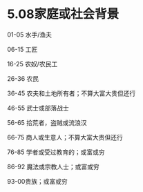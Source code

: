# 5.08家庭或社会背景

01-05 水手/渔夫

06-15 工匠

16-25 农奴/农民工

26-36 农民

36-45 农夫和土地所有者；不算大富大贵但还行

46-55 武士或部落战士

56-65 拾荒者，盗贼或流浪汉

66-75 商人或生意人；不算大富大贵但还行

76-85 学者或受过教育的；或富或穷

86-92 魔法或宗教人士；或富或穷

93-00贵族；或富或穷
